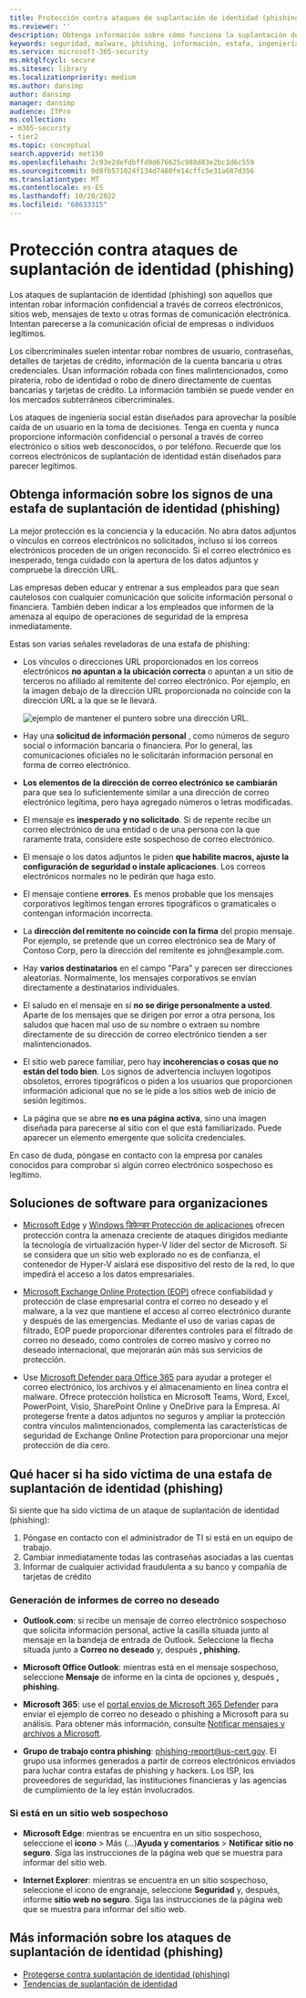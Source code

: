 ```yaml
---
title: Protección contra ataques de suplantación de identidad (phishing)
ms.reviewer: ''
description: Obtenga información sobre cómo funciona la suplantación de identidad (phishing), entrega de malware a los dispositivos y lo que puede hacer para protegerse
keywords: seguridad, malware, phishing, información, estafa, ingeniería social, cebo, señuelo, protección, tendencias, ataque dirigido
ms.service: microsoft-365-security
ms.mktglfcycl: secure
ms.sitesec: library
ms.localizationpriority: medium
ms.author: dansimp
author: dansimp
manager: dansimp
audience: ITPro
ms.collection:
- m365-security
- tier2
ms.topic: conceptual
search.appverid: met150
ms.openlocfilehash: 2c93e2defdbffd9d676625c988d83e2bc1d6c559
ms.sourcegitcommit: 0d8fb571024f134d7480fe14cffc5e31a687d356
ms.translationtype: MT
ms.contentlocale: es-ES
ms.lasthandoff: 10/20/2022
ms.locfileid: "68633315"
---
```

# <a name="how-to-protect-against-phishing-attacks"></a>Protección contra ataques de suplantación de identidad (phishing)

Los ataques de suplantación de identidad (phishing) son aquellos que intentan robar información confidencial a través de correos electrónicos, sitios web, mensajes de texto u otras formas de comunicación electrónica. Intentan parecerse a la comunicación oficial de empresas o individuos legítimos.

Los cibercriminales suelen intentar robar nombres de usuario, contraseñas, detalles de tarjetas de crédito, información de la cuenta bancaria u otras credenciales. Usan información robada con fines malintencionados, como piratería, robo de identidad o robo de dinero directamente de cuentas bancarias y tarjetas de crédito. La información también se puede vender en los mercados subterráneos cibercriminales.

Los ataques de ingeniería social están diseñados para aprovechar la posible caída de un usuario en la toma de decisiones. Tenga en cuenta y nunca proporcione información confidencial o personal a través de correo electrónico o sitios web desconocidos, o por teléfono. Recuerde que los correos electrónicos de suplantación de identidad están diseñados para parecer legítimos.

## <a name="learn-the-signs-of-a-phishing-scam"></a>Obtenga información sobre los signos de una estafa de suplantación de identidad (phishing)

La mejor protección es la conciencia y la educación. No abra datos adjuntos o vínculos en correos electrónicos no solicitados, incluso si los correos electrónicos proceden de un origen reconocido. Si el correo electrónico es inesperado, tenga cuidado con la apertura de los datos adjuntos y compruebe la dirección URL.

Las empresas deben educar y entrenar a sus empleados para que sean cautelosos con cualquier comunicación que solicite información personal o financiera. También deben indicar a los empleados que informen de la amenaza al equipo de operaciones de seguridad de la empresa inmediatamente.

Estas son varias señales reveladoras de una estafa de phishing:

* Los vínculos o direcciones URL proporcionados en los correos electrónicos **no apuntan a la ubicación correcta** o apuntan a un sitio de terceros no afiliado al remitente del correo electrónico. Por ejemplo, en la imagen debajo de la dirección URL proporcionada no coincide con la dirección URL a la que se le llevará.

    ![ejemplo de mantener el puntero sobre una dirección URL.](../../media/security-intelligence-images/url-hover.png)

* Hay una **solicitud de información personal** , como números de seguro social o información bancaria o financiera. Por lo general, las comunicaciones oficiales no le solicitarán información personal en forma de correo electrónico.

* **Los elementos de la dirección de correo electrónico se cambiarán** para que sea lo suficientemente similar a una dirección de correo electrónico legítima, pero haya agregado números o letras modificadas.

* El mensaje es **inesperado y no solicitado**. Si de repente recibe un correo electrónico de una entidad o de una persona con la que raramente trata, considere este sospechoso de correo electrónico.

* El mensaje o los datos adjuntos le piden **que habilite macros, ajuste la configuración de seguridad o instale aplicaciones**. Los correos electrónicos normales no le pedirán que haga esto.

* El mensaje contiene **errores**. Es menos probable que los mensajes corporativos legítimos tengan errores tipográficos o gramaticales o contengan información incorrecta.

* La **dirección del remitente no coincide con la firma** del propio mensaje. Por ejemplo, se pretende que un correo electrónico sea de Mary of Contoso Corp, pero la dirección del remitente es john<span></span>@example.com.

* Hay **varios destinatarios** en el campo "Para" y parecen ser direcciones aleatorias. Normalmente, los mensajes corporativos se envían directamente a destinatarios individuales.

* El saludo en el mensaje en sí **no se dirige personalmente a usted**. Aparte de los mensajes que se dirigen por error a otra persona, los saludos que hacen mal uso de su nombre o extraen su nombre directamente de su dirección de correo electrónico tienden a ser malintencionados.

* El sitio web parece familiar, pero hay **incoherencias o cosas que no están del todo bien**. Los signos de advertencia incluyen logotipos obsoletos, errores tipográficos o piden a los usuarios que proporcionen información adicional que no se le pide a los sitios web de inicio de sesión legítimos.

* La página que se abre **no es una página activa**, sino una imagen diseñada para parecerse al sitio con el que está familiarizado. Puede aparecer un elemento emergente que solicita credenciales.

En caso de duda, póngase en contacto con la empresa por canales conocidos para comprobar si algún correo electrónico sospechoso es legítimo.

## <a name="software-solutions-for-organizations"></a>Soluciones de software para organizaciones

* [Microsoft Edge](/microsoft-edge/deploy/index) y [Windows डिफेन्डर Protección de aplicaciones](/windows/security/microsoft-defender-application-guard/md-app-guard-overview.md) ofrecen protección contra la amenaza creciente de ataques dirigidos mediante la tecnología de virtualización hyper-V líder del sector de Microsoft. Si se considera que un sitio web explorado no es de confianza, el contenedor de Hyper-V aislará ese dispositivo del resto de la red, lo que impedirá el acceso a los datos empresariales.

* [Microsoft Exchange Online Protection (EOP)](https://products.office.com/exchange/exchange-email-security-spam-protection) ofrece confiabilidad y protección de clase empresarial contra el correo no deseado y el malware, a la vez que mantiene el acceso al correo electrónico durante y después de las emergencias.  Mediante el uso de varias capas de filtrado, EOP puede proporcionar diferentes controles para el filtrado de correo no deseado, como controles de correo masivo y correo no deseado internacional, que mejorarán aún más sus servicios de protección.

* Use [Microsoft Defender para Office 365](https://products.office.com/exchange/online-email-threat-protection?ocid=cx-blog-mmpc) para ayudar a proteger el correo electrónico, los archivos y el almacenamiento en línea contra el malware. Ofrece protección holística en Microsoft Teams, Word, Excel, PowerPoint, Visio, SharePoint Online y OneDrive para la Empresa. Al protegerse frente a datos adjuntos no seguros y ampliar la protección contra vínculos malintencionados, complementa las características de seguridad de Exchange Online Protection para proporcionar una mejor protección de día cero.

## <a name="what-to-do-if-youve-been-a-victim-of-a-phishing-scam"></a>Qué hacer si ha sido víctima de una estafa de suplantación de identidad (phishing)

Si siente que ha sido víctima de un ataque de suplantación de identidad (phishing):

1. Póngase en contacto con el administrador de TI si está en un equipo de trabajo.
2. Cambiar inmediatamente todas las contraseñas asociadas a las cuentas
3. Informar de cualquier actividad fraudulenta a su banco y compañía de tarjetas de crédito

### <a name="reporting-spam"></a>Generación de informes de correo no deseado

- **Outlook.com**: si recibe un mensaje de correo electrónico sospechoso que solicita información personal, active la casilla situada junto al mensaje en la bandeja de entrada de Outlook. Seleccione la flecha situada junto a **Correo no deseado** y, después **, phishing.**

- **Microsoft Office Outlook**: mientras está en el mensaje sospechoso, seleccione **Mensaje** de informe en la cinta de opciones y, después **, phishing.**

- **Microsoft 365**: use el [portal envíos de Microsoft 365 Defender](/microsoft-365/security/office-365-security/report-junk-email-messages-to-microsoft) para enviar el ejemplo de correo no deseado o phishing a Microsoft para su análisis. Para obtener más información, consulte [Notificar mensajes y archivos a Microsoft](/microsoft-365/security/office-365-security/report-junk-email-messages-to-microsoft).

- **Grupo de trabajo contra phishing**: phishing-report@us-cert.gov. El grupo usa informes generados a partir de correos electrónicos enviados para luchar contra estafas de phishing y hackers. Los ISP, los proveedores de seguridad, las instituciones financieras y las agencias de cumplimiento de la ley están involucrados.

### <a name="if-youre-on-a-suspicious-website"></a>Si está en un sitio web sospechoso

- **Microsoft Edge**: mientras se encuentra en un sitio sospechoso, seleccione el **icono** >  Más (...)**Ayuda y comentarios** > **Notificar sitio no seguro**. Siga las instrucciones de la página web que se muestra para informar del sitio web.

- **Internet Explorer**: mientras se encuentra en un sitio sospechoso, seleccione el icono de engranaje, seleccione **Seguridad** y, después, informe **sitio web no seguro**. Siga las instrucciones de la página web que se muestra para informar del sitio web.

## <a name="more-information-about-phishing-attacks"></a>Más información sobre los ataques de suplantación de identidad (phishing)

- [Protegerse contra suplantación de identidad (phishing)](https://support.microsoft.com/help/4033787/windows-protect-yourself-from-phishing)
- [Tendencias de suplantación de identidad](phishing-trends.md)
